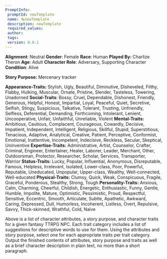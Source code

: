 ```yaml
---
PromptInfo:
 promptId: newTemplate
 name: 🗞️newTemplate 
 description: newTemplate
 required_values: 
 author: 
 tags: 
 version: 0.0.1
---
```

**Alignment**: Neutral
**Gender**: Female
**Race**: Human
**Played By:** Charlize Theron
**Age**: Adult
**Character Role**: Adversary, Supporting Character
**Condition**: Alive

**Story Purpose:** Mercenary tracker

**Appearance-Traits:** Stylish, Ugly, Beautiful, Diminutive, Disheveled, Filthy, Flabby, Hulking, Muscular, Ornate, Pristine, Slender, Tasteless, Towering, Unadorned
**Social-Traits**: Bossy, Cruel, Dependable, Dishonest, Friendly, Generous, Helpful, Honest, Impartial, Loyal, Peaceful, Quiet, Secretive, Selfish, Stingy, Suspicious, Talkative, Tolerant, Trusting, Unfriendly, Selfless, Deferential, Demanding, Forthcoming, Intolerant, Lenient, Uncooperative, Unfair, Unfaithful, Unreliable, Violent
**Mental-Traits:** Ambitious, Cautious, Complacent, Courageous, Cowardly, Decisive, Impatient, Independent, Intelligent, Religious, Skillful, Stupid, Superstitious, Tenacious, Adaptive, Analytical, Creative, Patient, Perceptive, Conformist, Emotional, Inattentive, Incompetent, Indecisive, Reckless, Secular, Skeptical, Uninventive
**Expertise-Traits:** Administrative, Artist, Counselor, Crafter, Criminal, Engineer, Entertainer, Healer, Laborer, Leader, Merchant, Other, Outdoorsman, Protector, Researcher, Scholar, Services, Transporter, Warrior
**Status-Traits:** Lucky, Popular, Influential, Anonymous, Disreputable, Famous, Helpless, Irrelevant, Isolated, Lower-class, Poor, Powerful, Reputable, Uneducated, Unpopular, Upper-class, Wealthy, Well-connected, Well-educated
**Physical-Traits:** Clumsy, Quick, Weak, Conspicuous, Fragile, Graceful, Ponderous, Stealthy, Strong, Tough
**Personality-Traits:** Anxious, Calm, Charming, Cheerful, Childish, Energetic, Enthusiastic, Funny, Gentle, Humble, Impolite, Mature, Optimistic, Pessimistic, Proud, Respectful, Sensitive, Eccentric, Smooth, Articulate, Subtle, Apathetic, Awkward, Caring, Depressed, Dull, Humorless, Incoherent, Listless, Overt, Repulsive, Savvy, Thick-skinned, Wrathful, Cold, Naïve

Above is a list of character attributes, a story purpose, and character traits for a given fantasy TTRPG NPC. Each trait category includes a list of suggestions for descriptive words to use for them. Using the attributes and story purpose, select one for each appropriate traits per trait category. Output the finished contents of attributes, story purpose and traits as well as a brief character description in plain text, no more than a short paragraph.